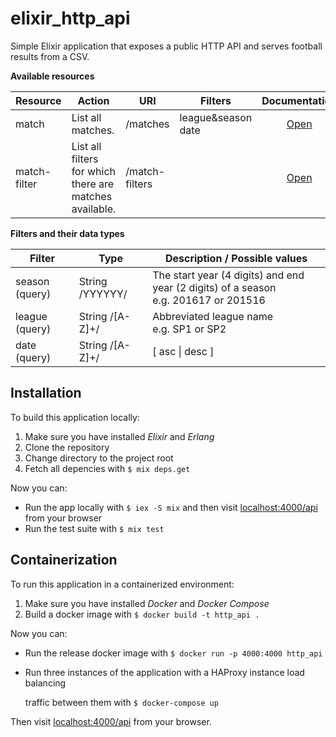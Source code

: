 # elixir_http_api

Simple Elixir application that exposes a public HTTP API and serves football results from a CSV.

**Available resources**

| Resource | Action | URI | Filters | Documentation |
| --- | --- | --- | --- |:---:|
| match | List all matches. | /matches | league&season <br>date | [Open](docs/API.md#match-collection) |
| match-filter | List all filters<br>for which there are<br>matches available. | /match-filters |  | [Open](docs/API.md#match-filter-collection) |

**Filters and their data types**

| Filter | Type | Description / Possible values |
| --- | --- | --- |
| season (query) | String /YYYYYY/ | The start year (4 digits) and end year (2 digits) of a season<br>e.g. 201617 or 201516 |
| league (query) | String /[A-Z]+/ | Abbreviated league name<br>e.g. SP1 or SP2 |
| date (query) | String /[A-Z]+/ | [ asc \| desc ] |

## Installation

To build this application locally:

1. Make sure you have installed _Elixir_ and _Erlang_
1. Clone the repository
2. Change directory to the project root
3. Fetch all depencies with `$ mix deps.get`

Now you can:
- Run the app locally with `$ iex -S mix` and then visit [localhost:4000/api](http://localhost:4000/api) from your browser
- Run the test suite with `$ mix test`

## Containerization

To run this application in a containerized environment:

1. Make sure you have installed _Docker_ and _Docker Compose_
2. Build a docker image with `$ docker build -t http_api .`

Now you can:
- Run the release docker image with `$ docker run -p 4000:4000 http_api`
- Run three instances of the application with a HAProxy instance load balancing

  traffic between them with `$ docker-compose up`

Then visit [localhost:4000/api](http://localhost:4000/api) from your browser.
